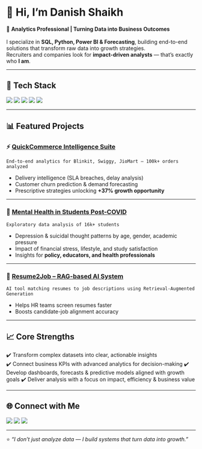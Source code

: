 # 👋 Hi, I’m Danish Shaikh  

🚀 **Analytics Professional | Turning Data into Business Outcomes**  
<br>
I specialize in **SQL, Python, Power BI & Forecasting**, building end-to-end solutions that transform raw data into growth strategies.  
Recruiters and companies look for **impact-driven analysts** — that’s exactly who **I am**.  

---

## 🔧 Tech Stack  
<p align="left">
  <img src="https://img.shields.io/badge/SQL-PostgreSQL-informational?logo=postgresql&color=336791" />
  <img src="https://img.shields.io/badge/Python-Analytics-blue?logo=python" />
  <img src="https://img.shields.io/badge/PowerBI-Business%20Intelligence-yellow?logo=powerbi" />
  <img src="https://img.shields.io/badge/Excel-Advanced-green?logo=microsoft-excel" />
  <img src="https://img.shields.io/badge/Forecasting-ARIMA%20%7C%20Prophet-orange" />
</p>

---

## 📊 Featured Projects  

### ⚡ [QuickCommerce Intelligence Suite](https://github.com/DanishShaikh18/QuickCommerce-Intelligence-Suite)
`End-to-end analytics for Blinkit, Swiggy, JioMart — 100k+ orders analyzed`  
- Delivery intelligence (SLA breaches, delay analysis)  
- Customer churn prediction & demand forecasting  
- Prescriptive strategies unlocking **+37% growth opportunity**  

---

### 🧠 [Mental Health in Students Post-COVID](https://github.com/DanishShaikh18/Student-Mental-Health-Analysis)  
`Exploratory data analysis of 16k+ students`  
- Depression & suicidal thought patterns by age, gender, academic pressure  
- Impact of financial stress, lifestyle, and study satisfaction  
- Insights for **policy, educators, and health professionals**  

---

### 🎯 [Resume2Job – RAG-based AI System](https://github.com/DanishShaikh18/Resume2Job)  
`AI tool matching resumes to job descriptions using Retrieval-Augmented Generation`  
- Helps HR teams screen resumes faster  
- Boosts candidate-job alignment accuracy  

---

## 📈 Core Strengths  
✔️ Transform complex datasets into clear, actionable insights <br>
✔️ Connect business KPIs with advanced analytics for decision-making
✔️ Develop dashboards, forecasts & predictive models aligned with growth goals
✔️ Deliver analysis with a focus on impact, efficiency & business value

---

## 🌐 Connect with Me  
<p align="left">
  <a href="https://www.linkedin.com/in/danish-shaikh-b6442a212/"><img src="https://img.shields.io/badge/LinkedIn-Profile-blue?logo=linkedin" /></a>
  <a href="https://www.kaggle.com/danishshaikh18"><img src="https://img.shields.io/badge/Kaggle-Profile-lightblue?logo=kaggle" /></a>
  <a href="https://github.com/DanishShaikh18"><img src="https://img.shields.io/badge/GitHub-Portfolio-black?logo=github" /></a>
</p>

---

⭐ *“I don’t just analyze data — I build systems that turn data into growth.”*  
